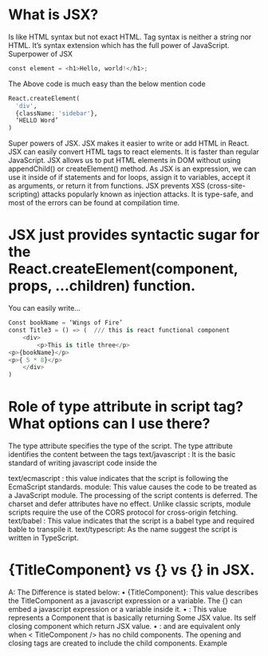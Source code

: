 # What is JSX?
Is like HTML syntax but not exact HTML. Tag syntax is neither a string nor HTML. It’s syntax extension which has the full power of JavaScript. 
Superpower of JSX
```python
const element = <h1>Hello, world!</h1>; 
```
The Above code is much easy than the below mention code
```python
React.createElement(
  'div',
  {className: 'sidebar'},
  ‘HELLO Word’	
)
```
Super powers of JSX.
JSX makes it easier to write or add HTML in React.
JSX can easily convert HTML tags to react elements.
It is faster than regular JavaScript.
JSX allows us to put HTML elements in DOM without using appendChild() or createElement() method.
As JSX is an expression, we can use it inside of if statements and for loops, assign it to variables, accept it as arguments, or return it from functions.
JSX prevents XSS (cross-site-scripting) attacks popularly known as injection attacks.
It is type-safe, and most of the errors can be found at compilation time.

# JSX just provides syntactic sugar for the React.createElement(component, props, ...children) function.  
You can easily write…
```python
Const bookName = ‘Wings of Fire’
const Title3 = () => (  /// this is react functional component
    <div>
        <p>This is title three</p>
<p>{bookName}</p>
<p>{ 5 * 8}</p>
    </div>
)
```

# Role of type attribute in script tag? What options can I use there?
The type attribute specifies the type of the script.
The type attribute identifies the content between the <script> and </script> tags
text/javascript : It is the basic standard of writing javascript code inside the <script> tag.
Syntax
<script type="text/javascript"></script>
text/ecmascript : this value indicates that the script is following the EcmaScript standards.
module: This value causes the code to be treated as a JavaScript module. The processing of the script contents is deferred. The charset and defer attributes have no effect. Unlike classic scripts, module scripts require the use of the CORS protocol for cross-origin fetching.
text/babel : This value indicates that the script is a babel type and required bable to transpile it.
text/typescript: As the name suggest the script is written in TypeScript.

# {TitleComponent} vs {<TitleComponent/>} vs {<TitleComponent></TitleComponent>} in JSX.
A: The Difference is stated below:
•	{TitleComponent}: This value describes the TitleComponent as a javascript expression or a variable. The {} can embed a javascript expression or a variable inside it.
•	<TitleComponent/> : This value represents a Component that is basically returning Some JSX value. Its self closing component which return JSX value.
•	<TitleComponent></TitleComponent> : <TitleComponent /> and <TitleComponent></TitleComponent> are equivalent only when < TitleComponent /> has no child components. The opening and closing tags are created to include the child components.
Example
<TitleComponent>
    <FirstChildComponent />
    <SecondChildComponent />
    <ThirdChildComponent />
</TitleComponent>




